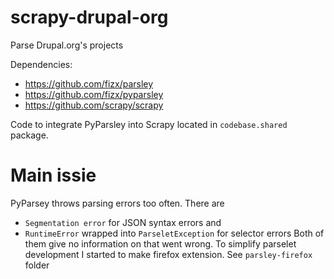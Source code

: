 scrapy-drupal-org
=================

Parse Drupal.org's projects


Dependencies:
 - https://github.com/fizx/parsley
 - https://github.com/fizx/pyparsley
 - https://github.com/scrapy/scrapy

Code to integrate PyParsley into Scrapy located in `codebase.shared` package.



Main issie
================
PyParsey throws parsing errors too often. 
There are 
 - `Segmentation error` for JSON syntax errors and
 - `RuntimeError` wrapped into `ParseletException` for selector errors
Both of them give no information on that went wrong.
To simplify parselet development I started to make firefox extension. See `parsley-firefox` folder
